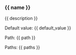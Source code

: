 ### {{ name }}

{{ description }}

Default value: {{ default_value }}

Path: {{ path }}

Paths: {{ paths }}

